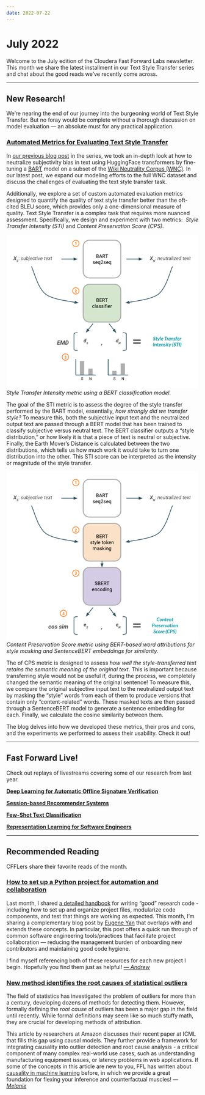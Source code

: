 ```yaml
---
date: 2022-07-22
---
```


# July 2022

Welcome to the July edition of the Cloudera Fast Forward Labs newsletter. This month we share the latest installment in our Text Style Transfer series and chat about the good reads we’ve recently come across. 

---

## New Research!

We’re nearing the end of our journey into the burgeoning world of Text Style Transfer. But no foray would be complete without a thorough discussion on model evaluation — an absolute must for any practical application. 

### **[Automated Metrics for Evaluating Text Style Transfer](https://blog.fastforwardlabs.com/2022/07/11/automated-metrics-for-evaluating-text-style-transfer.html)**

In [our previous blog post](https://blog.fastforwardlabs.com/2022/05/05/neutralizing-subjectivity-bias-with-huggingface-transformers.html) in the series, we took an in-depth look at how to neutralize subjectivity bias in text using HuggingFace transformers by fine-tuning a [BART](https://huggingface.co/facebook/bart-base) model on a subset of the [Wiki Neutrality Corpus (WNC)](https://arxiv.org/pdf/1911.09709.pdf).  In our latest post, we expand our modeling efforts to the full WNC dataset and discuss the challenges of evaluating the text style transfer task. 

Additionally, we explore a set of custom automated evaluation metrics designed to quantify the quality of text style transfer better than the oft-cited BLEU score, which provides only a one-dimensional measure of quality. Text Style Transfer is a complex task that requires more nuanced assessment. Specifically, we design and experiment with two metrics:  *Style Transfer Intensity (STI)* and *Content Preservation Score (CPS).* 

![Style Transfer Intensity metric using a BERT classification model.](/images/hugo/image3-tst3.png)
*Style Transfer Intensity metric using a BERT classification model.*

The goal of the STI metric is to assess the degree of the style transfer performed by the BART model, essentially, *how strongly did we transfer style?*   To measure this, both the subjective input text and the neutralized output text are passed through a BERT model that has been trained to classify subjective versus neutral text.  The BERT classifier outputs a “style distribution,” or how likely it is that a piece of text is neutral or subjective.  Finally, the Earth Mover’s Distance is calculated between the two distributions, which tells us how much work it would take to turn one distribution into the other. This STI score can be interpreted as the intensity or magnitude of the style transfer. 

![Content Preservation Score metric using BERT-based word attributions for style masking and SentenceBERT embeddings for similarity.](/images/hugo/image5-tst3.png)
*Content Preservation Score metric using BERT-based word attributions for style masking and SentenceBERT embeddings for similarity.*

The of CPS metric is designed to assess *how well the style-transferred text retains the semantic meaning of the original text*. This is important because transferring style would not be useful if, during the process, we completely changed the semantic meaning of the original sentence!  To measure this, we compare the original subjective input text to the neutralized output text by masking the “style” words from each of them to produce versions that contain only “content-related” words. These masked texts are then passed through a SentenceBERT model to generate a sentence embedding for each. Finally, we calculate the cosine similarity between them. 

The blog delves into how we developed these metrics, their pros and cons, and the experiments we performed to assess their usability. Check it out! 

---

## Fast Forward Live!

Check out replays of livestreams covering some of our research from last year.

[**Deep Learning for Automatic Offline Signature Verification**](https://youtu.be/7_MlFxyPYSg)

[**Session-based Recommender Systems**](https://www.youtube.com/watch?v=JoRx6udpnbI)

[**Few-Shot Text Classification**](https://youtu.be/oLFqTj5FcEA)

**[Representation Learning for Software Engineers](https://youtu.be/o4gQLVzIm5U)**

---

## Recommended Reading

CFFLers share their favorite reads of the month.

### [**How to set up a Python project for automation and collaboration**](https://eugeneyan.com/writing/setting-up-python-project-for-automation-and-collaboration/)

Last month, I shared [a detailed handbook](https://goodresearch.dev/index.html) for writing “good” research code - including how to set up and organize project files, modularize code components, and test that things are working as expected. This month, I’m sharing a complementary blog post by [Eugene Yan](https://twitter.com/eugeneyan) that overlaps with and extends these concepts. In particular, this post offers a quick run through of common software engineering tools/practices that facilitate project collaboration — reducing the management burden of onboarding new contributors and maintaining good code hygiene. 

I find myself referencing both of these resources for each new project I begin. Hopefully you find them just as helpful! *[— Andrew](https://twitter.com/andrewrreed)*

### **[New method identifies the root causes of statistical outliers](https://www.amazon.science/blog/new-method-identifies-the-root-causes-of-statistical-outliers)**

The field of statistics has investigated the problem of outliers for more than a century, developing  dozens of methods for detecting them. However, formally defining the *root cause* of outliers has been a major gap in the field until recently.  While formal definitions may seem like so much stuffy math, they are crucial for developing methods of attribution. 

This article by researchers at Amazon discusses their recent paper at ICML that fills this gap using causal models. They further provide a framework for integrating causality into outlier detection and root cause analysis - a critical component of many complex real-world use cases, such as understanding manufacturing equipment issues, or latency problems in web applications.  If some of the concepts in this article are new to you, FFL has written about [causality in machine learning](https://ff13.fastforwardlabs.com/) before, in which we provide a great foundation for flexing your inference and counterfactual muscles!  — *[Melanie](https://www.linkedin.com/in/melanierbeck/)*